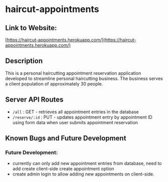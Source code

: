 # haircut-appointments

## Link to Website:
[https://haircut-appointments.herokuapp.com/](https://haircut-appointments.herokuapp.com/)

## Description
This is a personal haircutting appointment reservation application developed to streamline personal haircutting business. The business serves a client population of approximately 30 people. 

## Server API Routes
* ```/all``` : GET - retrieves all appointment entries in the database
* ```/reserve/:id``` : PUT - updates appointment entry by appointment ID using form data when user submits appointment reservation


## Known Bugs and Future Development
### Future Development: 
* currently can only add new appointment entries from database, need to add create client-side create appointment option
* create admin login to allow adding new appointments on client-side.

